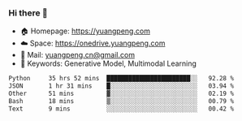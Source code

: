 ### Hi there 👋

- 🏠 Homepage: https://yuangpeng.com
- ☁️ Space: https://onedrive.yuangpeng.com
- 📧 Mail: yuangpeng.cn@gmail.com
- 🌅 Keywords: Generative Model, Multimodal Learning

<!--
**yuangpeng/yuangpeng** is a ✨ _special_ ✨ repository because its `README.md` (this file) appears on your GitHub profile.

Here are some ideas to get you started:

- 🔭 I’m currently working on ...
- 🌱 I’m currently learning ...
- 👯 I’m looking to collaborate on ...
- 🤔 I’m looking for help with ...
- 💬 Ask me about ...
- 📫 How to reach me: ...
- 😄 Pronouns: ...
- ⚡ Fun fact: ...
-->

<!--START_SECTION:waka-->

```txt
Python     35 hrs 52 mins  ███████████████████████░░   92.28 %
JSON       1 hr 31 mins    █░░░░░░░░░░░░░░░░░░░░░░░░   03.94 %
Other      51 mins         ▓░░░░░░░░░░░░░░░░░░░░░░░░   02.19 %
Bash       18 mins         ▒░░░░░░░░░░░░░░░░░░░░░░░░   00.79 %
Text       9 mins          ░░░░░░░░░░░░░░░░░░░░░░░░░   00.42 %
```

<!--END_SECTION:waka-->
